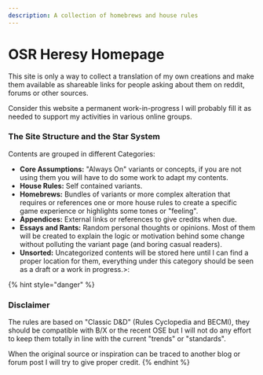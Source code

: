 ```yaml
---
description: A collection of homebrews and house rules
---
```


# OSR Heresy Homepage

This site is only a way to collect a translation of my own creations and make them available as shareable links for people asking about them on reddit, forums or other sources.

Consider this website a permanent work-in-progress I will probably fill it as needed to support my activities in various online groups.

### The Site Structure and the Star System

Contents are grouped in different Categories:

* **Core Assumptions:** "Always On" variants or concepts, if you are not using them you will have to do some work to adapt my contents. 
* **House Rules:** Self contained variants.
* **Homebrews:** Bundles of variants or more complex alteration that requires or references one or more house rules to create a specific game experience or highlights some tones or "feeling".
* **Appendices:** External links or references to give credits when due.
* **Essays and Rants:** Random personal thoughts or opinions. Most of them will be created to explain the logic or motivation behind some change without polluting the variant page \(and boring casual readers\).
* **Unsorted:** Uncategorized contents will be stored here until I can find a proper location for them, everything under this category should be seen as a draft or a work in progress.&gt;:

{% hint style="danger" %}
### Disclaimer

The rules are based on "Classic D&D" \(Rules Cyclopedia and BECMI\), they should be compatible with B/X or the recent OSE but I will not do any effort to keep them totally in line with the current "trends" or "standards".

When the original source or inspiration can be traced to another blog or forum post I will try to give proper credit.
{% endhint %}



